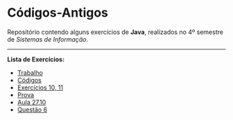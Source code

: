 # Códigos-Antigos
 
 Repositório contendo alguns exercícios de **Java**, realizados 
 no 4º semestre de *Sistemas de Informação*.

 ***

 **Lista de Exercícios:**
 * [Trabalho](https://github.com/youngabreu1/codigos-antigos/tree/main/package-download/Atividades%20com%20Java/Trabalho)
 * [Códigos](https://github.com/youngabreu1/codigos-antigos/tree/main/package-download/Atividades%20com%20Java/codigos)
 * [Exercícios 10, 11](https://github.com/youngabreu1/codigos-antigos/tree/main/package-download/Atividades%20com%20Java/ex%2010.11)
 * [Prova](https://github.com/youngabreu1/codigos-antigos/tree/main/package-download/Atividades%20com%20Java/Prova)
 * [Aula 27.10](https://github.com/youngabreu1/codigos-antigos/tree/main/package-download/Atividades%20com%20Java/aula%2027.10)
 * [Questão 6](https://github.com/youngabreu1/codigos-antigos/tree/main/package-download/Atividades%20com%20Java/questao%206)

